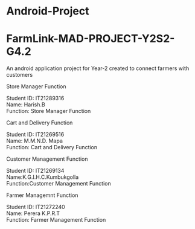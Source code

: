 # Android-Project

# FarmLink-MAD-PROJECT-Y2S2-G4.2

An android application project for Year-2 created to connect farmers with customers

Store Manager Function </br>

Student ID: IT21289316 </br>
Name: Harish.B  </br>
Function: Store Manager Function </br>

Cart and Delivery Function </br>

Student ID: IT21269516 </br>
Name: M.M.N.D. Mapa </br>
Function: Cart and Delivery Function </br>

Customer Management Function <br/>

Student ID: IT21269134 <br/>
Name:K.G.I.H.C.Kumbukgolla <br/>
Function:Customer Management Function <br/>

Farmer Managemnt Function <br/>

Student ID: IT21272240 <br/>
Name: Perera K.P.R.T <br/>
Function: Farmer Management Function <br/>
